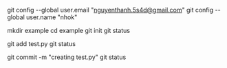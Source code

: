 git config --global user.email "nguyenthanh.5s4d@gmail.com"
git config --global user.name "nhok"

mkdir example
cd example
git init
git status

git add test.py
git status

git commit -m "creating test.py"
git status
